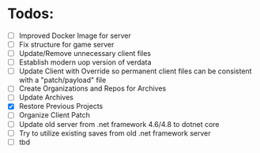 # Todos:
- [ ] Improved Docker Image for server
- [ ] Fix structure for game server
- [ ] Update/Remove unnecessary client files
- [ ] Establish modern uop version of verdata
- [ ] Update Client with Override so permanent client files can be consistent with a "patch/payload" file
- [ ] Create Organizations and Repos for Archives
- [ ] Update Archives
- [X] Restore Previous Projects
- [ ] Organize Client Patch
- [ ] Update old server from .net framework 4.6/4.8 to dotnet core
- [ ] Try to utilize existing saves from old .net framework server
- [ ] tbd

